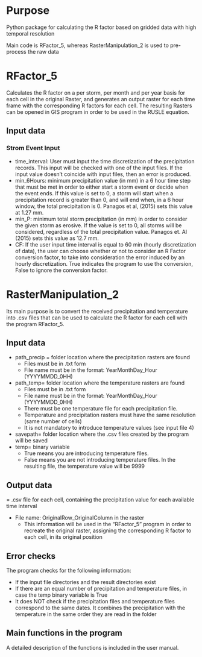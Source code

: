 # Purpose
Python package for calculating the R factor based on gridded data with high temporal resolution

Main code is RFactor_5, whereas RasterManipulation_2 is used to pre-process the raw data

# RFactor_5

Calculates the R factor on a per storm, per month and per year basis for each cell in the original Raster, and generates an output raster for each time frame with the corresponding R factors for each cell. The resulting Rasters can be opened in GIS program in order to be used in the RUSLE equation. 

## Input data
### Strom Event Input
* time_interval: User must input the time discretization of the precipitation records. This input will be checked with one of the input files. If the input value doesn’t coincide with input files, then an error is produced. 
* min_6Hours: minimum precipitation value (in mm) in a 6 hour time step that must be met in order to either start a storm event or decide when the event ends. If this value is set to 0, a storm will start when a precipitation record is greater than 0, and will end when, in a 6 hour window, the total precipitation is 0. Panagos et al, (2015) sets this value at 1.27 mm. 
* min_P: minimum total storm precipitation (in mm) in order to consider the given storm as erosive. If the value is set to 0, all storms will be considered, regardless of the total precipitation value. Panagos et. Al (2015) sets this value as 12.7 mm. 
* CF:  If the user input time interval is equal to 60 min (hourly discretization of data), the user can choose whether or not to consider an R Factor conversion factor, to take into consideration the error induced by an hourly discretization. True indicates the program to use the conversion, False to ignore the conversion factor. 


# RasterManipulation_2 

Its main purpose is to convert the received precipitation and temperature into .csv files that can be used to calculate the R factor for each cell with the program RFactor_5. 
    
## Input data
* path_precip = folder location where the precipitation rasters are found
    * Files must be in .txt form    
    * File name must be in the format: YearMonthDay_Hour (YYYYMMDD_0HH)
* path_temp= folder location where the temperature rasters are found
    * Files must be in .txt form 
    * File name must be in the format: YearMonthDay_Hour (YYYYMMDD_0HH)
    * There must be one temperature file for each precipitation file. 
    * Temperature and precipitation rasters must have the same resolution (same number of cells)
    * It is not mandatory to introduce temperature values (see input file 4)
* savepath= folder location where the .csv files created by the program will be saved
* temp= binary variable
    * True means you are introducing temperature files. 
    * False means you are not introducing temperature files. In the resulting file, the temperature value will be 9999
    
## Output data
= .csv file for each cell, containing the precipitation value for each available time interval
* File name: OriginalRow_OriginalColumn in the raster
    * This information will be used in the “RFactor_5” program in order to recreate the original raster, assigning the corresponding R factor to each cell, in its original position

## Error checks 
The program checks for the following information: 
* If the input file directories and the result directories exist 
* If there are an equal number of precipitation and temperature files, in case the temp binary variable is True 
* It does NOT check if the precipitation files and temperature files correspond to the same dates. It combines the precipitation with the temperature in the same order they are read in the folder 

## Main functions in the program
A detailed description of the functions is included in the user manual.
